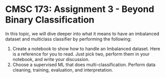 # CMSC 173: Assignment 3 - Beyond Binary Classification

In this topic, we will dive deeper into what it means to have an imbalanced dataset and multiclass classifier by performing the following:

1. Create a notebook to show how to handle an Imbalanced dataset. Here is a reference for you to read. Just pick two, perform them in your notebook, and write your discussion.
2. Choose a supervised ML that does multi-classification. Perform data cleaning, training, evaluation, and interpretation.
